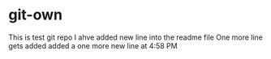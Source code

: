 # git-own
This is test git repo
I ahve added new line into the readme file
One more line gets added 
added a one more new line at 4:58 PM

